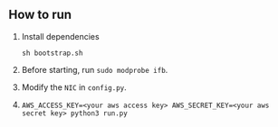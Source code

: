 ## How to run
1. Install dependencies
    ```shell
    sh bootstrap.sh
    ```
2. Before starting, run `sudo modprobe ifb`.

3. Modify the `NIC` in `config.py`. 

4. `AWS_ACCESS_KEY=<your aws access key> AWS_SECRET_KEY=<your aws secret key> python3 run.py`
